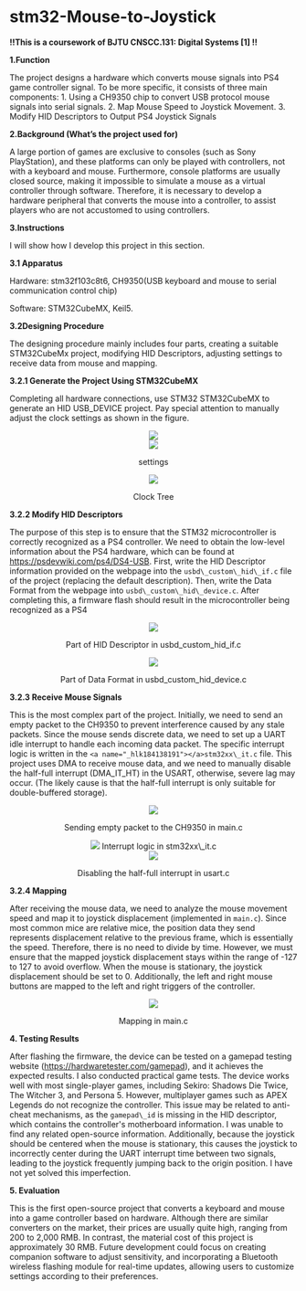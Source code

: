 # stm32-Mouse-to-Joystick

 **!!This is a coursework of BJTU CNSCC.131: Digital Systems [1] !!**

**1.Function**

The project designs a hardware which converts mouse signals into PS4 game controller signal.  To be more specific, it consists of three main components: 1. Using a CH9350 chip to convert USB protocol mouse signals into serial signals. 2. Map Mouse Speed to Joystick Movement. 3. Modify HID Descriptors to Output PS4 Joystick Signals

**2.Background (What’s the project used for)**

A large portion of games are exclusive to consoles (such as Sony PlayStation), and these platforms can only be played with controllers, not with a keyboard and mouse. Furthermore, console platforms are usually closed source, making it impossible to simulate a mouse as a virtual controller through software. Therefore, it is necessary to develop a hardware peripheral that converts the mouse into a controller, to assist players who are not accustomed to using controllers.

**3.Instructions** 

I will show how I develop this project in this section.

**3.1 Apparatus**

Hardware: stm32f103c8t6, CH9350(USB keyboard and mouse to serial communication control chip)

Software: STM32CubeMX, Keil5.

**3.2Designing Procedure**

The designing procedure mainly includes four parts, creating a suitable STM32CubeMx project, modifying HID Descriptors, adjusting settings to receive data from mouse and mapping.

**3.2.1 Generate the Project Using STM32CubeMX**

Completing all hardware connections, use STM32 STM32CubeMX to generate an HID USB\_DEVICE project. Pay special attention to manually adjust the clock settings as shown in the figure.

<div align=center><img src="Pictures/1.png"  /></div>

<div align=center><img src="Pictures/图片2.png"  />

settings</div>

<div align=center><img src="Pictures/图片3.png"  />

Clock Tree</div>

**3.2.2 Modify HID Descriptors**

The purpose of this step is to ensure that the STM32 microcontroller is correctly recognized as a PS4 controller. We need to obtain the low-level information about the PS4 hardware, which can be found at https://psdevwiki.com/ps4/DS4-USB. First, write the HID Descriptor information provided on the webpage into the `usbd\_custom\_hid\_if.c` file of the project (replacing the default description). Then, write the Data Format from the webpage into `usbd\_custom\_hid\_device.c`. After completing this, a firmware flash should result in the microcontroller being recognized as a PS4 

<div align=center><img src="Pictures/图片4.png"  />

Part of HID Descriptor in usbd\_custom\_hid\_if.c</div>

<div align=center><img src="Pictures/图片5.png"  />

Part of Data Format in usbd\_custom\_hid\_device.c</div>

**3.2.3 Receive Mouse Signals**

This is the most complex part of the project. Initially, we need to send an empty packet to the CH9350 to prevent interference caused by any stale packets. Since the mouse sends discrete data, we need to set up a UART idle interrupt to handle each incoming data packet. The specific interrupt logic is written in the `<a name="_hlk184138191"></a>stm32xx\_it.c` file. This project uses DMA to receive mouse data, and we need to manually disable the half-full interrupt (DMA\_IT\_HT) in the USART, otherwise, severe lag may occur. (The likely cause is that the half-full interrupt is only suitable for double-buffered storage).

<div align=center><img src="Pictures/图片6.png"  />

Sending empty packet to the CH9350 in main.c</div>

<div align=center><img src="Pictures/图片7.png"  />
Interrupt logic in stm32xx\_it.c</div>

<div align=center><img src="Pictures/图片8.png"  />

Disabling the half-full interrupt in usart.c</div>

**3.2.4 Mapping**

After receiving the mouse data, we need to analyze the mouse movement speed and map it to joystick displacement (implemented in `main.c`). Since most common mice are relative mice, the position data they send represents displacement relative to the previous frame, which is essentially the speed. Therefore, there is no need to divide by time. However, we must ensure that the mapped joystick displacement stays within the range of -127 to 127 to avoid overflow. When the mouse is stationary, the joystick displacement should be set to 0. Additionally, the left and right mouse buttons are mapped to the left and right triggers of the controller.

<div align=center><img src="Pictures/图片9.png"  />

Mapping in main.c</div>

**4. Testing Results**

After flashing the firmware, the device can be tested on a gamepad testing website (https://hardwaretester.com/gamepad), and it achieves the expected results. I also conducted practical game tests. The device works well with most single-player games, including Sekiro: Shadows Die Twice, The Witcher 3, and Persona 5. However, multiplayer games such as APEX Legends do not recognize the controller. This issue may be related to anti-cheat mechanisms, as the `gamepad\_id` is missing in the HID descriptor, which contains the controller's motherboard information. I was unable to find any related open-source information. Additionally, because the joystick should be centered when the mouse is stationary, this causes the joystick to incorrectly center during the UART interrupt time between two signals, leading to the joystick frequently jumping back to the origin position. I have not yet solved this imperfection.

**5. Evaluation**

This is the first open-source project that converts a keyboard and mouse into a game controller based on hardware. Although there are similar converters on the market, their prices are usually quite high, ranging from 200 to 2,000 RMB. In contrast, the material cost of this project is approximately 30 RMB. Future development could focus on creating companion software to adjust sensitivity, and incorporating a Bluetooth wireless flashing module for real-time updates, allowing users to customize settings according to their preferences.
